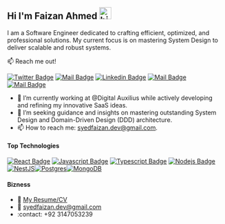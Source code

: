 ## Hi I'm Faizan Ahmed <img src="https://user-images.githubusercontent.com/1303154/88677602-1635ba80-d120-11ea-84d8-d263ba5fc3c0.gif" width="28px" height="28px" alt="hi">

I am a Software Engineer dedicated to crafting efficient, optimized, and professional solutions. My current focus is on mastering System Design to deliver scalable and robust systems.

:mailbox: Reach me out!

[![Twitter Badge](https://img.shields.io/badge/-@Ipenywis-1ca0f1?style=flat&labelColor=1ca0f1&logo=twitter&logoColor=white&link=https://twitter.com/Ipenywis)](https://twitter.com/Ipenywis) [![Mail Badge](https://img.shields.io/badge/-CoderOne-e74c3c?style=flat&labelColor=e74c3c&logo=youtube&logoColor=white)](https://youtube.com/coderone) [![Linkedin Badge](https://img.shields.io/badge/-Islem-0e76a8?style=flat&labelColor=0e76a8&logo=linkedin&logoColor=white)](https://www.linkedin.com/in/islem-maboud/) [![Mail Badge](https://img.shields.io/badge/-@islempenywis-e84393?style=flat&labelColor=e84393&logo=instagram&logoColor=white)](https://instagram.com/islempenywis) [![Mail Badge](https://img.shields.io/badge/-islempenywis-c0392b?style=flat&labelColor=c0392b&logo=gmail&logoColor=white)](mailto:islempenywis@gmail.com)

<!-- TODO: Add last video link -->

- 🔭 I’m currently working at @Digital Auxilius while actively developing and refining my innovative SaaS ideas.
- 🤔 I’m seeking guidance and insights on mastering outstanding System Design and Domain-Driven Design (DDD) architecture.
- 📫 How to reach me: syedfaizan.dev@gmail.com.

#### Top Technologies

<!-- TODO: Make technologies links takes you to repositories -->

[![React Badge](https://img.shields.io/badge/-React-61DBFB?style=for-the-badge&labelColor=black&logo=react&logoColor=61DBFB)](#) [![Javascript Badge](https://img.shields.io/badge/-Javascript-F0DB4F?style=for-the-badge&labelColor=black&logo=javascript&logoColor=F0DB4F)](#) [![Typescript Badge](https://img.shields.io/badge/-Typescript-007acc?style=for-the-badge&labelColor=black&logo=typescript&logoColor=007acc)](#) [![Nodejs Badge](https://img.shields.io/badge/-Nodejs-3C873A?style=for-the-badge&labelColor=black&logo=node.js&logoColor=3C873A)](#) [![NestJS](https://img.shields.io/badge/nestjs-%23E0234E.svg?style=for-the-badge&logo=nestjs&logoColor=white)](#)[![Postgres](https://img.shields.io/badge/postgres-%23316192.svg?style=for-the-badge&logo=postgresql&logoColor=white)](#)[![MongoDB](https://img.shields.io/badge/MongoDB-%234ea94b.svg?style=for-the-badge&logo=mongodb&logoColor=white)](#)

#### Bizness
- :paperclip: [My Resume/CV](https://github.com/faizan-ahmed-syed/faizan-ahmed-syed/blob/master/resumes/resume.v1.0.pdf)
- :email: syedfaizan.dev@gmail.com
- :contact: +92 3147053239

